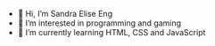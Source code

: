 - 👋 Hi, I’m Sandra Elise Eng
- 👀 I’m interested in programming and gaming
- 🌱 I’m currently learning HTML, CSS and JavaScript
